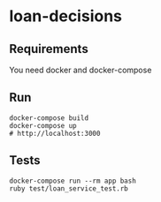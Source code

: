 # loan-decisions

## Requirements

You need docker and docker-compose

## Run

    docker-compose build
    docker-compose up
    # http://localhost:3000

## Tests

    docker-compose run --rm app bash
    ruby test/loan_service_test.rb
